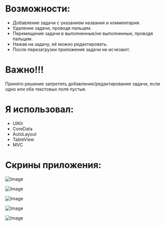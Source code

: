 # Возможности:

- Добавление задачи с указанием названия и комментария.
- Удаление задачи, проводя пальцем.
- Перемещение задачи в выполненные/не выполненные, проводя пальцем.
- Нажав на задачу, её можно редактировать.
- После перезагрузки приложения задачи не исчезают.
 
# Важно!!! 
 
 Принято решение запретить добавление/редактирование задачи, если одно или оба текстовых поля пустые. 
 
# Я использовал: 

- UIKit
- CoreData
- AutoLayout
- TableView
- MVC

# Скрины приложения: 

![Image](https://github.com/MatveiSW/TestTask/blob/main/TaskVC.png) 


![Image](https://github.com/MatveiSW/TestTask/blob/main/NewTask.png) 


![Image](https://github.com/MatveiSW/TestTask/blob/main/Done.png) 


![Image](https://github.com/MatveiSW/TestTask/blob/main/Undone.png) 


![Image](https://github.com/MatveiSW/TestTask/blob/main/Edit.png) 





  
